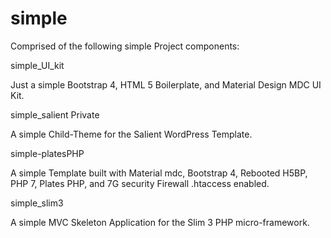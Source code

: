 # simple

Comprised of the following simple Project components:

simple_UI_kit

Just a simple Bootstrap 4, HTML 5 Boilerplate, and Material Design MDC UI Kit.

simple_salient Private

A simple Child-Theme for the Salient WordPress Template.

simple-platesPHP

A simple Template built with Material mdc, Bootstrap 4, Rebooted H5BP, PHP 7, Plates PHP, and 7G security Firewall .htaccess enabled.

simple_slim3

A simple MVC Skeleton Application for the Slim 3 PHP micro-framework.
